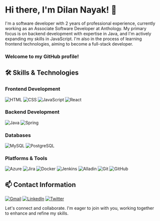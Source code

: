 # Hi there, I'm Dilan Nayak! 👋


I'm a software developer with 2 years of professional experience, currently working as an Associate Software Developer at Anthology. My primary focus is on backend development with expertise in Java, and I'm actively expanding my skills in JavaScript. I'm also in the process of learning frontend technologies, aiming to become a full-stack developer.
### Welcome to my GitHub profile!

## 🛠️ Skills & Technologies

### Frontend Development
![HTML](https://img.shields.io/badge/HTML-E34F26?style=for-the-badge&logo=html5&logoColor=white)
![CSS](https://img.shields.io/badge/CSS-1572B6?style=for-the-badge&logo=css3&logoColor=white)
![JavaScript](https://img.shields.io/badge/JavaScript-F7DF1E?style=for-the-badge&logo=javascript&logoColor=black)
![React](https://img.shields.io/badge/React-20232A?style=for-the-badge&logo=react&logoColor=61DAFB)

### Backend Development
![Java](https://img.shields.io/badge/Java-ED8B00?style=for-the-badge&logo=java&logoColor=white)
![Spring](https://img.shields.io/badge/Spring-6DB33F?style=for-the-badge&logo=spring&logoColor=white)

### Databases
![MySQL](https://img.shields.io/badge/MySQL-4479A1?style=for-the-badge&logo=mysql&logoColor=white)
![PostgreSQL](https://img.shields.io/badge/PostgreSQL-336791?style=for-the-badge&logo=postgresql&logoColor=white)


### Platforms & Tools
![Azure](https://img.shields.io/badge/Azure-0078D4?style=for-the-badge&logo=microsoftazure&logoColor=white)
![Jira](https://img.shields.io/badge/Jira-0052CC?style=for-the-badge&logo=jira&logoColor=white)
![Docker](https://img.shields.io/badge/Docker-2496ED?style=for-the-badge&logo=docker&logoColor=white)
![Jenkins](https://img.shields.io/badge/Jenkins-D24939?style=for-the-badge&logo=jenkins&logoColor=white)
![Alladin](https://img.shields.io/badge/Alladin-000000?style=for-the-badge&logo=alladin&logoColor=white)
![Git](https://img.shields.io/badge/Git-F05032?style=for-the-badge&logo=git&logoColor=white)
![GitHub](https://img.shields.io/badge/GitHub-181717?style=for-the-badge&logo=github&logoColor=white)

## 📫 Contact Information
[![Gmail](https://img.shields.io/badge/Gmail-D14836?style=for-the-badge&logo=gmail&logoColor=white)](mailto:dilan.nayak.dev@gmail.com)
[![LinkedIn](https://img.shields.io/badge/LinkedIn-0A66C2?style=for-the-badge&logo=linkedin&logoColor=white)](https://www.linkedin.com/in/dilan-nayak)
[![Twitter](https://img.shields.io/badge/Twitter-1DA1F2?style=for-the-badge&logo=twitter&logoColor=white)]([https://twitter.com/dilan_nayak](https://x.com/dilan__nayak))


Let's connect and collaborate. I'm eager to join with you, working together to enhance and refine my skills.
